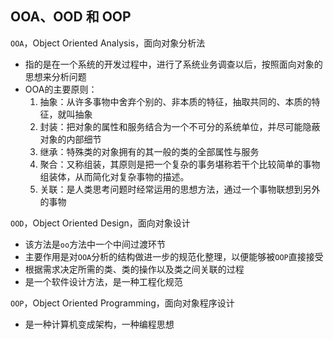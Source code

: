 ## OOA、OOD 和 OOP

`OOA`，Object Oriented Analysis，面向对象分析法

- 指的是在一个系统的开发过程中，进行了系统业务调查以后，按照面向对象的思想来分析问题
- OOA的主要原则：
  1. 抽象：从许多事物中舍弃个别的、非本质的特征，抽取共同的、本质的特征，就叫抽象
  2. 封装：把对象的属性和服务结合为一个不可分的系统单位，并尽可能隐蔽对象的内部细节
  3. 继承：特殊类的对象拥有的其一般的类的全部属性与服务
  4. 聚合：又称组装，其原则是把一个复杂的事务堪称若干个比较简单的事物组装体，从而简化对复杂事物的描述。
  5. 关联：是人类思考问题时经常运用的思想方法，通过一个事物联想到另外的事物

`OOD`，Object Oriented Design，面向对象设计

- 该方法是`oo`方法中一个中间过渡环节
- 主要作用是对`OOA`分析的结构做进一步的规范化整理，以便能够被`OOP`直接接受
- 根据需求决定所需的类、类的操作以及类之间关联的过程
- 是一个软件设计方法，是一种工程化规范

`OOP`，Object Oriented Programming，面向对象程序设计

- 是一种计算机变成架构，一种编程思想